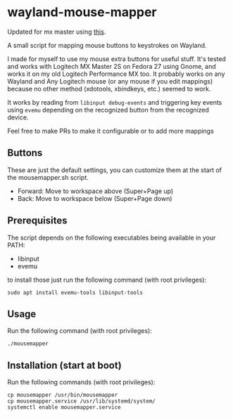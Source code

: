 # wayland-mouse-mapper

Updated for mx master using [this](https://wiki.archlinux.org/index.php/Talk:Logitech_MX_Master).

A small script for mapping mouse buttons to keystrokes on Wayland.

I made for myself to use my mouse extra buttons for useful stuff.
It's tested and works with Logitech MX Master 2S on Fedora 27 using Gnome,
and works it on my old Logitech Performance MX too.
It probably works on any Wayland and Any Logitech mouse (or any mouse if you edit mappings)
because no other method (xdotools, xbindkeys, etc.) seemed to work.

It works by reading from `libinput debug-events` and triggering key events using `evemu`
depending on the recognized button from the recognized device.

Feel free to make PRs to make it configurable or to add more mappings

## Buttons
These are just the default settings, you can customize them at the start of the mousemapper.sh script.

- Forward: Move to workspace above  (Super+Page up)
- Back: Move to workspace below  (Super+Page down)

## Prerequisites
The script depends on the following executables being available in your PATH:
- libinput
- evemu

to install those just run the following command (with root privileges):
```
sudo apt install evemu-tools libinput-tools
```

## Usage
Run the following command (with root privileges):
```
./mousemapper
```

## Installation (start at boot)
Run the following commands (with root privileges):
```
cp mousemapper /usr/bin/mousemapper
cp mousemapper.service /usr/lib/systemd/system/
systemctl enable mousemapper.service
```
